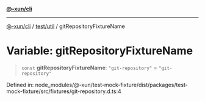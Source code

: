 [**@-xun/cli**](../../../README.md)

***

[@-xun/cli](../../../README.md) / [test/util](../README.md) / gitRepositoryFixtureName

# Variable: gitRepositoryFixtureName

> `const` **gitRepositoryFixtureName**: `"git-repository"` = `"git-repository"`

Defined in: node\_modules/@-xun/test-mock-fixture/dist/packages/test-mock-fixture/src/fixtures/git-repository.d.ts:4
